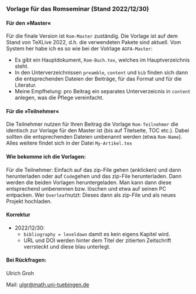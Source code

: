 ### Vorlage für das Romseminar (Stand 2022/12/30)

#### Für den »Master«

Für die finale Version ist `Rom-Master` zuständig. Die Vorlage ist auf dem Stand von TeXLive 2022, d.h. die verwendeten Pakete sind aktuell. Vom System her habe ich es so wie bei der Volrlage `AGFA-Master`:

* Es gibt ein Hauptdokument, `Rom-Buch.tex`, welches im Hauptverzeichnis steht.
* In den Unterverzeichnissen `preamble`,  `content` und `bib` finden sich dann die entsprechenden Dateien der Beiträge, für das Format und für die Literatur.
* Meine Empfhelung: pro Beitrag ein separates Unterverzeicnis in `content` anlegen, was die Pflege vereinfacht.

#### Für die »Teilnehmer«

Die Teilnehmer nutzen für Ihren Beitrag die Vorlage `Rom-Teilnehmer` die identisch zur Vorlage für den Master ist (bis auf Titelseite, TOC etc.). Dabei sollten die entsprechenden Dateien umbenannt werden (etwa `Rom-Name`). Alles weitere findet sich in der Datei `My-Artikel.tex`

#### Wie bekomme ich die Vorlagen:

Für die Teilnehmer: Einfach auf das zip-File gehen (anklicken) und dann herunterladen oder auf `Code`gehen und das zip-File herunterladen. Dann werden die beiden Vorlagen heruntergeladen. Man kann dann diese entsprechend umbenennen bzw. löschen und etwa auf seinen PC entpacken. Wer `Overleaf`nutzt: Dieses dann als zip-File und als neues Projekt hochladen. 

#### Korrektur

* 2022/12/30: 
  - `bibliography = leveldown` damit es kein eigens Kapitel wird.
  - URL und DOI werden hinter dem Titel der zitierten Zeitschrift verrsteckt und diese blau unterlegt.

#### Bei Rückfragen: 

Ulrich Groh <br>


Mail: <ulgr@math.uni-tuebingen.de>
